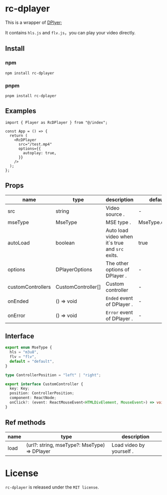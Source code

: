 # rc-dplayer

This is a wrapper of [DPlyer](https://github.com/DIYgod/DPlayer);

It contains `hls.js` and `flv.js`，you can play your video directly.

## Install

### npm

```shell
npm install rc-dplayer
```

### pnpm

```shell
pnpm install rc-dplayer
```

## Examples

```tsx
import { Player as RcDPlayer } from "@/index";

const App = () => {
  return (
    <RcDPlayer
      src="/test.mp4"
      options={{
        autoplay: true,
      }}
    />
  );
};
```

## Props

| name              | type               | description                                      | default         |
| ----------------- | ------------------ | ------------------------------------------------ | --------------- |
| src               | string             | Video source .                                   | -               |
| mseType           | MseType            | MSE type .                                       | MseType.default |
| autoLoad          | boolean            | Auto load video when it\`s true and `src` exits. | true            |
| options           | DPlayerOptions     | The other options of DPlayer .                   | -               |
| customControllers | CustomController[] | Custom controller                                | -               |
| onEnded           | () => void         | `Ended` event of DPlayer .                       | -               |
| onError           | () => void         | `Error` event of DPlayer .                       | -               |

## Interface

```typescript
export enum MseType {
  hls = "m3u8",
  flv = "flv",
  default = "default",
}
```

```typescript
type ControllerPosition = "left" | "right";

export interface CustomController {
  key: Key;
  position: ControllerPosition;
  component: ReactNode;
  onClick?: (event: ReactMouseEvent<HTMLDivElement, MouseEvent>) => void;
}
```

## Ref methods

| name | type                                         | description              |
| ---- | -------------------------------------------- | ------------------------ |
| load | (url?: string, mseType?: MseType) => DPlayer | Load video by yourself . |

# License

`rc-dplayer` is released under the `MIT license`.
